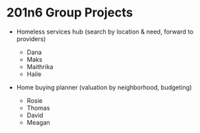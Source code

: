 # 201n6 Group Projects

- Homeless services hub (search by location & need, forward to providers)
  - Dana
  - Maks
  - Maithrika
  - Haile

- Home buying planner (valuation by neighborhood, budgeting)
  - Rosie
  - Thomas
  - David
  - Meagan
